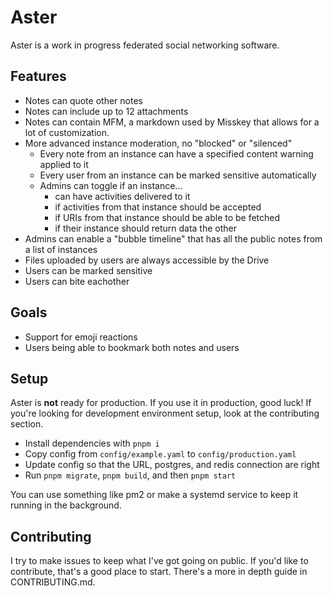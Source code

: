 # Aster

Aster is a work in progress federated social networking software.

## Features

- Notes can quote other notes
- Notes can include up to 12 attachments
- Notes can contain MFM, a markdown used by Misskey that allows for a lot of customization.
- More advanced instance moderation, no "blocked" or "silenced"
    - Every note from an instance can have a specified content warning applied to it
    - Every user from an instance can be marked sensitive automatically
    - Admins can toggle if an instance...
        - can have activities delivered to it
        - if activities from that instance should be accepted
        - if URIs from that instance should be able to be fetched
        - if their instance should return data the other
- Admins can enable a "bubble timeline" that has all the public notes from a list of instances
- Files uploaded by users are always accessible by the Drive
- Users can be marked sensitive
- Users can bite eachother

## Goals

- Support for emoji reactions
- Users being able to bookmark both notes and users

## Setup

Aster is **not** ready for production. If you use it in production, good luck!
If you're looking for development environment setup, look at the contributing section.

- Install dependencies with `pnpm i`
- Copy config from `config/example.yaml` to `config/production.yaml`
- Update config so that the URL, postgres, and redis connection are right
- Run `pnpm migrate`, `pnpm build`, and then `pnpm start`

You can use something like pm2 or make a systemd service to keep it running in the background.

## Contributing

I try to make issues to keep what I've got going on public. If you'd like to contribute, that's a good place to start. There's a more in depth guide in CONTRIBUTING.md.
